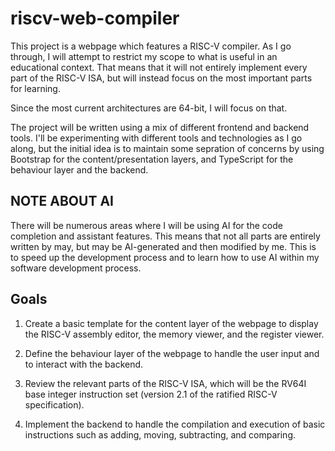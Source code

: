 # riscv-web-compiler

This project is a webpage which features a RISC-V compiler. As I go through, I will attempt to restrict my scope to what is useful in an educational context. That means that it will not entirely implement every part of the RISC-V ISA, but will instead focus on the most important parts for learning.

Since the most current architectures are 64-bit, I will focus on that. 

The project will be written using a mix of different frontend and backend tools. I'll be experimenting with different tools and technologies as I go along, but the initial idea is to maintain some sepration of concerns by using  Bootstrap for the content/presentation layers, and TypeScript for the behaviour layer and the backend.

## NOTE ABOUT AI
There will be numerous areas where I will be using AI for the code completion and assistant features. This means that not all parts are entirely written by may, but may be AI-generated and then modified by me. This is to speed up the development process and to learn how to use AI within my software development process.

## Goals
1. Create a basic template for the content layer of the webpage to display the RISC-V assembly editor, the memory viewer, and the register viewer.

2. Define the behaviour layer of the webpage to handle the user input and to interact with the backend.

3. Review the relevant parts of the RISC-V ISA, which will be the RV64I base integer instruction set (version 2.1 of the ratified RISC-V specification).

4. Implement the backend to handle the compilation and execution of basic instructions such as adding, moving, subtracting, and comparing.
